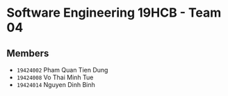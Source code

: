 # Software Engineering 19HCB - Team 04

## Members

- `19424002` Pham Quan Tien Dung
- `19424008` Vo Thai Minh Tue
- `19424014` Nguyen Dinh Binh
